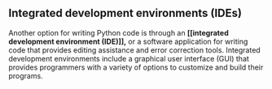 ## Integrated development environments (IDEs)

Another option for writing Python code is through an **[[integrated development environment (IDE)]],** or a software application for writing code that provides editing assistance and error correction tools. Integrated development environments include a graphical user interface (GUI) that provides programmers with a variety of options to customize and build their programs. 